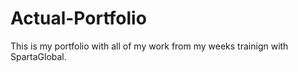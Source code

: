 # Actual-Portfolio

This is my portfolio with all of my work from my weeks trainign with SpartaGlobal.